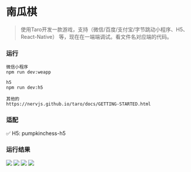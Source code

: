 # 南瓜棋

> 使用Taro开发一款游戏，支持（微信/百度/支付宝/字节跳动小程序、H5、React-Native） 等，现在在一端端调试。看文件名对应端的代码。

### 运行
```
微信小程序
npm run dev:weapp

h5
npm run dev:h5

其他的
https://nervjs.github.io/taro/docs/GETTING-STARTED.html

```

### 适配

✅ H5: pumpkinchess-h5


### 运行结果
![](https://user-gold-cdn.xitu.io/2019/3/5/1694cf12270c60e2?w=562&h=1202&f=png&s=51483) 
![](https://user-gold-cdn.xitu.io/2019/3/5/1694cf18cde40b44?w=560&h=1200&f=png&s=65926)
![](https://user-gold-cdn.xitu.io/2019/3/5/1694cf1b134440ae?w=568&h=1208&f=png&s=120493)
![](https://user-gold-cdn.xitu.io/2019/3/5/1694cf1c445cf3b6?w=570&h=1192&f=png&s=107769)

